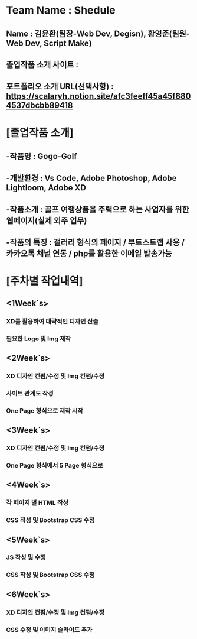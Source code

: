 # Team Name : Shedule
## Name : 김윤환(팀장-Web Dev, Degisn), 황영준(팀원-Web Dev, Script Make)
## 졸업작품 소개 사이트 : 
## 포트폴리오 소개 URL(선택사항) : https://scalaryh.notion.site/afc3feeff45a45f8804537dbcbb89418

# [졸업작품 소개]
## -작품명 : Gogo-Golf
## -개발환경 : Vs Code, Adobe Photoshop, Adobe Lightloom, Adobe XD
## -작품소개 : 골프 여행상품을 주력으로 하는 사업자를 위한 웹페이지(실제 외주 업무)
## -작품의 특징 : 갤러리 형식의 페이지 / 부트스트랩 사용 / 카카오톡 채널 연동 / php를 활용한 이메일 발송가능

# [주차별 작업내역]
## <1Week`s>
### XD를 활용하여 대략적인 디자인 산출
### 필요한 Logo 및 Img 제작

## <2Week`s>
### XD 디자인 컨펌/수정 및 Img 컨펌/수정 
### 사이트 관계도 작성
### One Page 형식으로 제작 시작

## <3Week`s>
### XD 디자인 컨펌/수정 및 Img 컨펌/수정 
### One Page 형식에서 5 Page 형식으로 

## <4Week`s>
### 각 페이지 별 HTML 작성
### CSS 적성 및 Bootstrap CSS 수정

## <5Week`s>
### JS 작성 및 수정
### CSS 작성 및 Bootstrap CSS 수정

## <6Week`s>
### XD 디자인 컨펌/수정 및 Img 컨펌/수정 
### CSS 수정 및 이미지 슬라이드 추가
